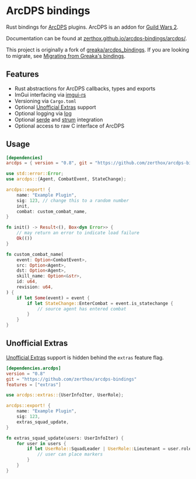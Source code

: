 # ArcDPS bindings

Rust bindings for [ArcDPS](https://www.deltaconnected.com/arcdps/) plugins.
ArcDPS is an addon for [Guild Wars 2](https://guildwars2.com).

Documentation can be found at [zerthox.github.io/arcdps-bindings/arcdps/](https://zerthox.github.io/arcdps-bindings/arcdps/).

This project is originally a fork of [greaka/arcdps_bindings](https://github.com/greaka/arcdps_bindings).
If you are looking to migrate, see [Migrating from Greaka's bindings](./docs/migrating-from-greaka.md).

## Features
- Rust abstractions for ArcDPS callbacks, types and exports
- ImGui interfacing via [imgui-rs](https://github.com/imgui-rs/imgui-rs)
- Versioning via `Cargo.toml`
- Optional [Unofficial Extras](https://github.com/Krappa322/arcdps_unofficial_extras_releases) support
- Optional logging via [log](https://github.com/rust-lang/log)
- Optional [serde](https://serde.rs/) and [strum](https://docs.rs/strum/latest/strum/) integration
- Optional access to raw C interface of ArcDPS

## Usage
```toml
[dependencies]
arcdps = { version = "0.8", git = "https://github.com/zerthox/arcdps-bindings" }
```

```rs
use std::error::Error;
use arcdps::{Agent, CombatEvent, StateChange};

arcdps::export! {
    name: "Example Plugin",
    sig: 123, // change this to a random number
    init,
    combat: custom_combat_name,
}

fn init() -> Result<(), Box<dyn Error>> {
    // may return an error to indicate load failure
    Ok(())
}

fn custom_combat_name(
    event: Option<CombatEvent>,
    src: Option<Agent>,
    dst: Option<Agent>,
    skill_name: Option<&str>,
    id: u64,
    revision: u64,
) {
    if let Some(event) = event {
        if let StateChange::EnterCombat = event.is_statechange {
            // source agent has entered combat
        }
    }
}
```

## Unofficial Extras
[Unofficial Extras](https://github.com/Krappa322/arcdps_unofficial_extras_releases) support is hidden behind the `extras` feature flag.

```toml
[dependencies.arcdps]
version = "0.8"
git = "https://github.com/zerthox/arcdps-bindings"
features = ["extras"]
```

```rs
use arcdps::extras::{UserInfoIter, UserRole};

arcdps::export! {
    name: "Example Plugin",
    sig: 123,
    extras_squad_update,
}

fn extras_squad_update(users: UserInfoIter) {
    for user in users {
        if let UserRole::SquadLeader | UserRole::Lieutenant = user.role {
            // user can place markers
        }
    }
}
```
